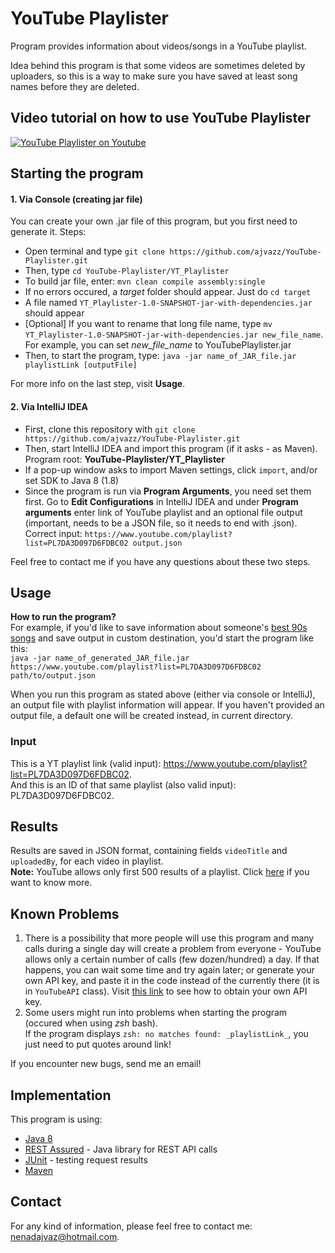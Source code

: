 # YouTube Playlister
Program provides information about videos/songs in a YouTube playlist.

Idea behind this program is that some videos are sometimes deleted by uploaders, so this is a way to make sure you have saved at least song names before they are deleted.

## Video tutorial on how to use YouTube Playlister

[![YouTube Playlister on Youtube](https://www.scribendi.com/images/cms/thumbnails/Brackets_720x370.jpg)](https://www.youtube.com/watch?v=jB0QswJzL5Q)

## Starting the program

#### 1. Via Console (creating jar file)
You can create your own .jar file of this program, but you first need to generate it. Steps:
* Open terminal and type `git clone https://github.com/ajvazz/YouTube-Playlister.git`
* Then, type `cd YouTube-Playlister/YT_Playlister`
* To build jar file, enter: `mvn clean compile assembly:single`
* If no errors occured, a _target_ folder should appear. Just do `cd target`
* A file named `YT_Playlister-1.0-SNAPSHOT-jar-with-dependencies.jar` should appear
* [Optional] If you want to rename that long file name, type `mv YT_Playlister-1.0-SNAPSHOT-jar-with-dependencies.jar new_file_name`. For example, you can set _new_file_name_ to YouTubePlaylister.jar
* Then, to start the program, type: `java -jar name_of_JAR_file.jar playlistLink [outputFile]`  

For more info on the last step, visit **Usage**.

#### 2. Via IntelliJ IDEA
* First, clone this repository with `git clone https://github.com/ajvazz/YouTube-Playlister.git`
* Then, start IntelliJ IDEA and import this program (if it asks - as Maven). Program root: **YouTube-Playlister/YT_Playlister**
* If a pop-up window asks to import Maven settings, click `import`, and/or set SDK to Java 8 (1.8)
* Since the program is run via **Program Arguments**, you need set them first. Go to **Edit Configurations** in IntelliJ IDEA and under **Program arguments**  enter link of YouTube playlist and an optional file output (important, needs to be a JSON file, so it needs to end with .json). Correct input: `https://www.youtube.com/playlist?list=PL7DA3D097D6FDBC02 output.json`

Feel free to contact me if you have any questions about these two steps.

## Usage
**How to run the program?**  
For example, if you'd like to save information about someone's [best 90s songs](https://www.youtube.com/playlist?list=PL7DA3D097D6FDBC02) and save output in custom destination, you'd start the program like this:  
`java -jar name_of_generated_JAR_file.jar https://www.youtube.com/playlist?list=PL7DA3D097D6FDBC02 path/to/output.json`

When you run this program as stated above (either via console or IntelliJ), an output file with playlist information will appear. If you haven't provided an output file, a default one will be created instead, in current directory.

### Input
This is a YT playlist link (valid  input): https://www.youtube.com/playlist?list=PL7DA3D097D6FDBC02.  
And this is an ID of that same playlist (also valid input): PL7DA3D097D6FDBC02.

## Results
Results are saved in JSON format, containing fields `videoTitle` and `uploadedBy`, for each video in playlist.  
**Note:** YouTube allows only first 500 results of a playlist. Click [here](https://stackoverflow.com/questions/25918405/youtube-api-v3-page-tokens/25928207#25928207) if you want to know more.

## Known Problems
1. There is a possibility that more people will use this program and many calls during a single day will create a problem from everyone - YouTube allows only a certain number of calls (few dozen/hundred) a day. If that happens, you can wait some time and try again later; or generate your own API key, and paste it in the code instead of the currently there (it is in `YouTubeAPI` class). Visit [this link](https://developers.google.com/youtube/registering_an_application) to see how to obtain your own API key.
2. Some users might run into problems when starting the program (occured when using _zsh_ bash).  
If the program displays `zsh: no matches found: _playlistLink_`, you just need to put quotes around link!

If you encounter new bugs, send me an email!


## Implementation
This program is using:  
* [Java 8](https://www.oracle.com/java/)
* [REST Assured](http://rest-assured.io/) - Java library for REST API calls
* [JUnit](https://junit.org/junit5/) - testing request results
* [Maven](https://maven.apache.org/)

## Contact
For any kind of information, please feel free to contact me: nenadajvaz@hotmail.com.
